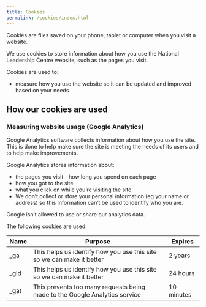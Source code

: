 ```yaml
---
title: Cookies
permalink: /cookies/index.html
---
```


Cookies are files saved on your phone, tablet or computer when you visit a website.

We use cookies to store information about how you use the National Leadership Centre website, such as the pages you visit.

Cookies are used to:

* measure how you use the website so it can be updated and improved based on your needs

## How our cookies are used
### Measuring website usage (Google Analytics)

Google Analytics software collects information about how you use the site. This is done to help make sure the site is meeting the needs of its users and to help make improvements.

Google Analytics stores information about:

* the pages you visit - how long you spend on each page
* how you got to the site
* what you click on while you’re visiting the site
* We don’t collect or store your personal information (eg your name or address) so this information can’t be used to identify who you are.

Google isn’t allowed to use or share our analytics data.

The following cookies are used:

Name | Purpose | Expires
---- | ------- | -------
_ga | This helps us identify how you use this site so we can make it better	 | 2 years
_gid | This helps us identify how you use this site so we can make it better | 24 hours
_gat | This prevents too many requests being made to the Google Analytics service | 10 minutes